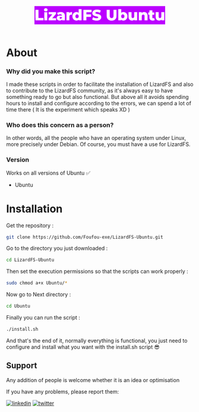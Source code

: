 <div align="center">
  <img src="https://github.com/Foufou-exe/LizardFS-Ubuntu/blob/main/logo-Ubuntu.jpeg?raw=true" width=70%>
</br>
</br>
</div>

# About 

### Why did you make this script?

I made these scripts in order to facilitate the installation of LizardFS and also to contribute to the LizardFS community, as it's always easy to have something ready to go but also functional. But above all it avoids spending hours to install and configure according to the errors, we can spend a lot of time there ( It is the experiment which speaks XD )  
### Who does this concern as a person?

In other words, all the people who have an operating system under Linux, more precisely under Debian. Of course, you must have a use for LizardFS. 

### Version

Works on all versions of Ubuntu ✅
- Ubuntu 

# Installation

Get the repository :

```BASH
git clone https://github.com/Foufou-exe/LizardFS-Ubuntu.git
````

Go to the directory you just downloaded :

```BASH
cd LizardFS-Ubuntu
````

Then set the execution permissions so that the scripts can work properly :

```BASH
sudo chmod a+x Ubuntu/*
````

Now go to Next directory :

```BASH
cd Ubuntu
````

Finally you can run the script :

```BASH
./install.sh
````
And that's the end of it, normally everything is functional, you just need to configure and install what you want with the install.sh script 😎

## Support

Any addition of people is welcome whether it is an idea or optimisation

If you have any problems, please report them: 

[![linkedin](https://img.shields.io/badge/linkedin-0A66C2?style=for-the-badge&logo=linkedin&logoColor=white)](https://www.linkedin.com/in/thibaut-maurras/) [![twitter](https://img.shields.io/badge/twitter-1DA1F2?style=for-the-badge&logo=twitter&logoColor=white)](https://twitter.com/MaurrasT)
